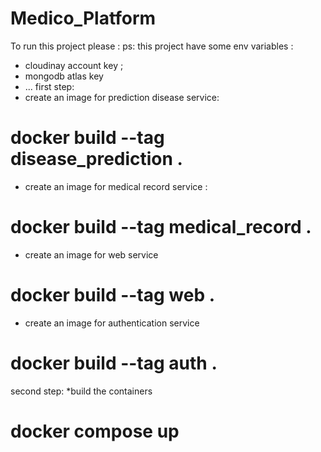 # Medico_Platform
To run this project please : 
ps: this project have some env variables :
* cloudinay account key ;
* mongodb atlas key
* ...
first step:
* create an image for prediction disease service:
# docker build --tag disease_prediction .
* create an image for medical record service :
# docker build --tag medical_record .
* create an image for web service 
# docker build --tag web .
* create an image for authentication service 
# docker build --tag auth .


second step:
*build the  containers 
# docker compose up
